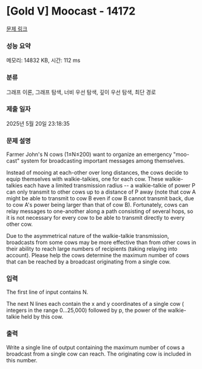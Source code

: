 # [Gold V] Moocast - 14172 

[문제 링크](https://www.acmicpc.net/problem/14172) 

### 성능 요약

메모리: 14832 KB, 시간: 112 ms

### 분류

그래프 이론, 그래프 탐색, 너비 우선 탐색, 깊이 우선 탐색, 최단 경로

### 제출 일자

2025년 5월 20일 23:18:35

### 문제 설명

<p>Farmer John's N cows (1≤N≤200) want to organize an emergency "moo-cast" system for broadcasting important messages among themselves.</p>

<p>Instead of mooing at each-other over long distances, the cows decide to equip themselves with walkie-talkies, one for each cow. These walkie-talkies each have a limited transmission radius -- a walkie-talkie of power P can only transmit to other cows up to a distance of P away (note that cow A might be able to transmit to cow B even if cow B cannot transmit back, due to cow A's power being larger than that of cow B). Fortunately, cows can relay messages to one-another along a path consisting of several hops, so it is not necessary for every cow to be able to transmit directly to every other cow.</p>

<p>Due to the asymmetrical nature of the walkie-talkie transmission, broadcasts from some cows may be more effective than from other cows in their ability to reach large numbers of recipients (taking relaying into account). Please help the cows determine the maximum number of cows that can be reached by a broadcast originating from a single cow.</p>

### 입력 

 <p>The first line of input contains N.</p>

<p>The next N lines each contain the x and y coordinates of a single cow ( integers in the range 0…25,000) followed by p, the power of the walkie-talkie held by this cow.</p>

### 출력 

 <p>Write a single line of output containing the maximum number of cows a broadcast from a single cow can reach. The originating cow is included in this number.</p>

